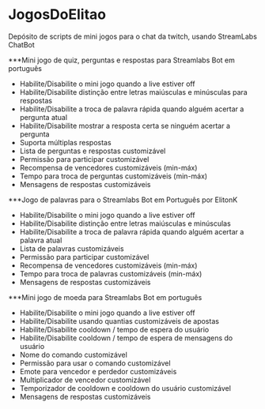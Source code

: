 # JogosDoElitao
Depósito de scripts de mini jogos para o chat da twitch, usando StreamLabs ChatBot



***Mini jogo de quiz, perguntas e respostas para Streamlabs Bot em português

 - Habilite/Disabilite o mini jogo quando a live estiver off
 - Habilite/Disabilite distinção entre letras maiúsculas e minúsculas para respostas
 - Habilite/Disabilite a troca de palavra rápida quando alguém acertar a pergunta atual
 - Habilite/Disabilite mostrar a resposta certa se ninguém acertar a pergunta
 - Suporta múltiplas respostas
 - Lista de perguntas e respostas customizável
 - Permissão para participar customizável
 - Recompensa de vencedores customizáveis (min-máx)
 - Tempo para troca de perguntas customizáveis (min-máx)
 - Mensagens de respostas customizáveis



***Jogo de palavras para o Streamlabs Bot em Português por ElitonK

 - Habilite/Disabilite o mini jogo quando a live estiver off
 - Habilite/Disabilite distinção entre letras maiúsculas e minúsculas
 - Habilite/Disabilite a troca de palavra rápida quando alguém acertar a palavra atual
 - Lista de palavras customizáveis
 - Permissão para participar customizável
 - Recompensa de vencedores customizáveis (min-máx)
 - Tempo para troca de palavras customizáveis (min-máx)
 - Mensagens de respostas customizáveis



***Mini jogo de moeda para Streamlabs Bot em português

 - Habilite/Disabilite o mini jogo quando a live estiver off
 - Habilite/Disabilite usando quantias customizáveis de apostas
 - Habilite/Disabilite cooldown / tempo de espera do usuário
 - Habilite/Disabilite cooldown / tempo de espera de mensagens do usuário
 - Nome do comando customizável
 - Permissão para usar o comando customizável
 - Emote para vencedor e perdedor customizáveis
 - Multiplicador de vencedor customizável
 - Temporizador de cooldown e cooldown do usuário customizável
 - Mensagens de respostas customizáveis
